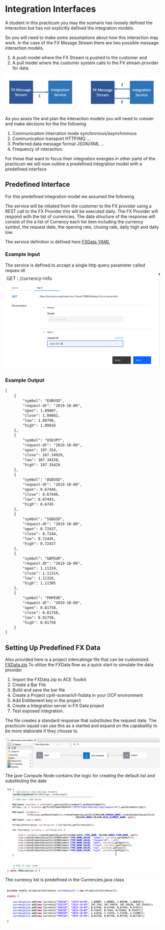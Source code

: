 # Integration Interfaces 
A student in this practicum you may the scenario has loosely defined the interaction but has not explicitly defined the integration models.

So you will need to make some assumptions about how this interaction may work. In the case of the FX Mesage Stream there are two possible message interaction models.

1. A push model where the FX Stream is pushed to the customer and 
2. A pull model where the customer system calls to the FX stream provider for data.

![INTERACTION MODEL](../../scenario1/Scenario/img/02-interaction-models.png)

As you asses the and plan the interaction models you will need to consier and make decsions for the the following
1. Communication interration mode synchronous/asynchronous
2. Communication transport HTTP/MQ ...
3. Preferred data message format JSON/XML ...
4. Frequency of interaction.

For those that want to focus their integration energies in other parts of the practicum we will now outline a predefined integration model with a predefined interface

## Predefined Interface

For this predefined integration model we assumed the following

The service will be initated from the customer to the FX provider using a REST call to the FX Provider this will be executed daily.
The FX Provider will respond with the list of currencies. The data structure of the response will consist of the a list of Currency each list item including the currency symbol, the request date, the opening rate, closing rate, daily high and daily low.

The service definition is defined here
[FXData YAML](../../scenario1/Scenario/fx-assets/FXData-1.0.0.yaml)

### Example Input
The service is defined to accept a single http query parameter called reques-dt
![REQUEST](../../scenario1/Scenario/img/03-request.png)


### Example Output
```
[
    {
        "symbol": "EURUSD",
        "request-dt": "2019-10-09",
        "open": 1.09807,
        "close": 1.09802,
        "low": 1.09798,
        "high": 1.09816
    },
    {
        "symbol": "USDJPY",
        "request-dt": "2019-10-09",
        "open": 107.354,
        "close": 107.34929,
        "low": 107.34328,
        "high": 107.35429
    },
    {
        "symbol": "AUDUSD",
        "request-dt": "2019-10-09",
        "open": 0.67446,
        "close": 0.67446,
        "low": 0.67443,
        "high": 0.6745
    },
    {
        "symbol": "SGDUSD",
        "request-dt": "2019-10-09",
        "open": 0.72437,
        "close": 0.7244,
        "low": 0.72445,
        "high": 0.72437
    },
    {
        "symbol": "GBPEUR",
        "request-dt": "2019-10-09",
        "open": 1.11324,
        "close": 1.11314,
        "low": 1.11326,
        "high": 1.11305
    },
    {
        "symbol": "PHPEUR",
        "request-dt": "2019-10-09",
        "open": 0.01758,
        "close": 0.01758,
        "low": 0.01758,
        "high": 0.01758
    }
]
```

## Setting Up Predefined FX Data
Also provided here is a project intercahnge file that can be customized. 
[FXData.zip](../../scenario1/Scenario/fx-assets/FXData.zip)
To utilize the FXData flow as a quick start to simulate the data provider
1. Import the FXData.zip to ACE Toolkit
2. Create a Bar File
3. Build and save the bar file
4. Create a Project cp4i-scenario1-fxdata in your OCP environment
5. Add Entitlement key in the project
6. Create a Integration server in FX Data project
7. Test exposed integration.


The file creates a standard response that substitutes the request date. The practicum squad can use this as a started and expand on the capabaility to be more elaborate if they choose to.

![Message SubFlow](../../scenario1/Scenario/img/04-simple-flow.png)

The jave Compute Node contains the logic for creating the default list and substituting the date

![Java Compute](../../scenario1/Scenario/img/05-java-compute-node.png)

The currency list is predefined in the Currencies.java class

![Java Compute](../../scenario1/Scenario/img/06-static-currency-list.png)







